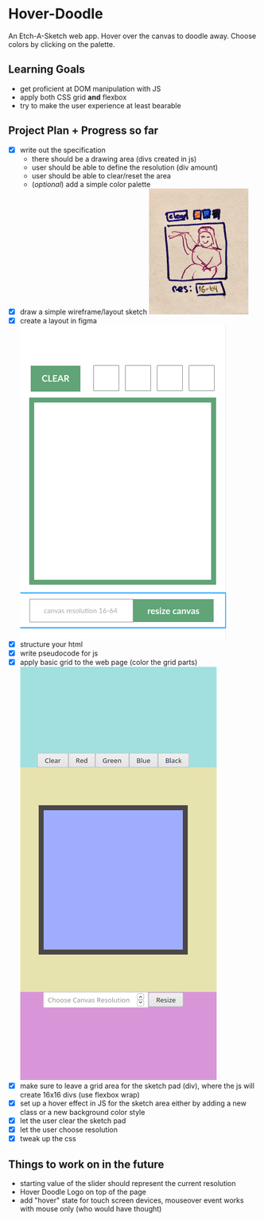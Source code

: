 # Hover-Doodle
An Etch-A-Sketch web app. Hover over the canvas to doodle away. Choose colors by clicking on the palette.

## Learning Goals
- get proficient at DOM manipulation with JS
- apply both CSS grid **and** flexbox
- try to make the user experience at least bearable

## Project Plan + Progress so far
- [x] write out the specification
  - there should be a drawing area (divs created in js)
  - user should be able to define the resolution (div amount)
  - user should be able to clear/reset the area
  - (*optional*) add a simple color palette
- [x] draw a simple wireframe/layout sketch ![layout sketch](images/layoutSketch.png)
- [x] create a layout in figma ![figma layout](images/figmaLayout.png)
- [x] structure your html
- [x] write pseudocode for js
- [x] apply basic grid to the web page (color the grid parts) ![colored grid layout in the browser](images/gridBrowserBG.png)
- [x] make sure to leave a grid area for the sketch pad (div), where the js will create 16x16 divs (use flexbox wrap)
- [x] set up a hover effect in JS for the sketch area either by adding a new class or a new background color style
- [x] let the user clear the sketch pad
- [x] let the user choose resolution
- [x] tweak up the css

## Things to work on in the future
- starting value of the slider should represent the current resolution
- Hover Doodle Logo on top of the page
- add "hover" state for touch screen devices, mouseover event works with mouse only (who would have thought)